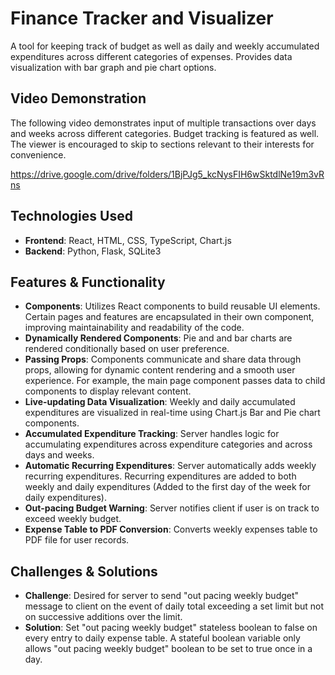 # Finance Tracker and Visualizer 
A tool for keeping track of budget as well as daily and weekly accumulated expenditures across different categories of expenses. Provides data visualization with bar graph and pie chart options.

## Video Demonstration

The following video demonstrates input of multiple transactions over days and weeks across different categories. Budget tracking is featured as well. The viewer is encouraged to skip to sections relevant to their interests for convenience.

https://drive.google.com/drive/folders/1BjPJg5_kcNysFIH6wSktdlNe19m3vRns

## Technologies Used
- **Frontend**: React, HTML, CSS, TypeScript, Chart.js
- **Backend**: Python, Flask, SQLite3

## Features & Functionality  
- **Components**: Utilizes React components to build reusable UI elements. Certain pages and features are encapsulated in their own component, improving maintainability and readability of the code.  
- **Dynamically Rendered Components**: Pie and and bar charts are rendered conditionally based on user preference.  
- **Passing Props**: Components communicate and share data through props, allowing for dynamic content rendering and a smooth user experience. For example, the main page component passes data to child components to display relevant content.  
- **Live-updating Data Visualization**: Weekly and daily accumulated expenditures are visualized in real-time using Chart.js Bar and Pie chart components.
- **Accumulated Expenditure Tracking**: Server handles logic for accumulating expenditures across expenditure categories and across days and weeks.  
- **Automatic Recurring Expenditures**: Server automatically adds weekly recurring expenditures. Recurring expenditures are added to both weekly and daily expenditures (Added to the first day of the week for daily expenditures).  
- **Out-pacing Budget Warning**: Server notifies client if user is on track to exceed weekly budget.
- **Expense Table to PDF Conversion**: Converts weekly expenses table to PDF file for user records.

## Challenges & Solutions

- **Challenge**: Desired for server to send "out pacing weekly budget" message to client on the event of daily total exceeding a set limit but not on successive additions over the limit.
- **Solution**: Set "out pacing weekly budget" stateless boolean to false on every entry to daily expense table. A stateful boolean variable only allows "out pacing weekly budget" boolean to be set to true once in a day.

